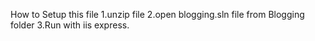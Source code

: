 How to Setup this file 
1.unzip file 
2.open blogging.sln file from Blogging folder
3.Run with iis express.